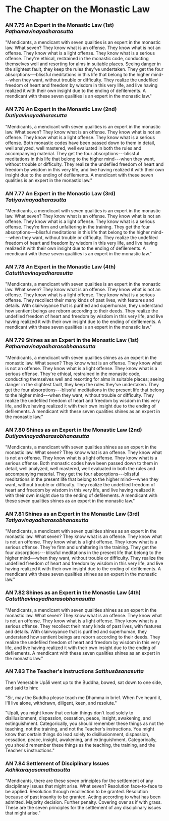 # The Chapter on the Monastic Law

### AN 7.75 An Expert in the Monastic Law (1st)  *Paṭhamavinayadharasutta*

"Mendicants, a mendicant with seven qualities is an expert in the
monastic law. What seven? They know what is an offense. They know what
is not an offense. They know what is a light offense. They know what is
a serious offense. They're ethical, restrained in the monastic code,
conducting themselves well and resorting for alms in suitable places.
Seeing danger in the slightest fault, they keep the rules they've
undertaken. They get the four absorptions---blissful meditations in this
life that belong to the higher mind---when they want, without trouble or
difficulty. They realize the undefiled freedom of heart and freedom by
wisdom in this very life, and live having realized it with their own
insight due to the ending of defilements. A mendicant with these seven
qualities is an expert in the monastic law."

<!--pg-->
### AN 7.76 An Expert in the Monastic Law (2nd)  *Dutiyavinayadharasutta*

"Mendicants, a mendicant with seven qualities is an expert in the
monastic law. What seven? They know what is an offense. They know what
is not an offense. They know what is a light offense. They know what is
a serious offense. Both monastic codes have been passed down to them in
detail, well analyzed, well mastered, well evaluated in both the rules
and accompanying material. They get the four absorptions---blissful
meditations in this life that belong to the higher mind---when they
want, without trouble or difficulty. They realize the undefiled freedom
of heart and freedom by wisdom in this very life, and live having
realized it with their own insight due to the ending of defilements. A
mendicant with these seven qualities is an expert in the monastic law."

<!--pg-->
### AN 7.77 An Expert in the Monastic Law (3rd)  *Tatiyavinayadharasutta*

"Mendicants, a mendicant with seven qualities is an expert in the
monastic law. What seven? They know what is an offense. They know what
is not an offense. They know what is a light offense. They know what is
a serious offense. They're firm and unfaltering in the training. They
get the four absorptions---blissful meditations in this life that belong
to the higher mind---when they want, without trouble or difficulty. They
realize the undefiled freedom of heart and freedom by wisdom in this
very life, and live having realized it with their own insight due to the
ending of defilements. A mendicant with these seven qualities is an
expert in the monastic law."

<!--pg-->
### AN 7.78 An Expert in the Monastic Law (4th)  *Catutthavinayadharasutta*

"Mendicants, a mendicant with seven qualities is an expert in the
monastic law. What seven? They know what is an offense. They know what
is not an offense. They know what is a light offense. They know what is
a serious offense. They recollect their many kinds of past lives, with
features and details. With clairvoyance that is purified and superhuman,
they understand how sentient beings are reborn according to their deeds.
They realize the undefiled freedom of heart and freedom by wisdom in
this very life, and live having realized it with their own insight due
to the ending of defilements. A mendicant with these seven qualities is
an expert in the monastic law."

<!--pg-->
### AN 7.79 Shines as an Expert in the Monastic Law (1st)  *Paṭhamavinayadharasobhanasutta*

"Mendicants, a mendicant with seven qualities shines as an expert in the
monastic law. What seven? They know what is an offense. They know what
is not an offense. They know what is a light offense. They know what is
a serious offense. They're ethical, restrained in the monastic code,
conducting themselves well and resorting for alms in suitable places;
seeing danger in the slightest fault, they keep the rules they've
undertaken. They get the four absorptions---blissful meditations in the
present life that belong to the higher mind---when they want, without
trouble or difficulty. They realize the undefiled freedom of heart and
freedom by wisdom in this very life, and live having realized it with
their own insight due to the ending of defilements. A mendicant with
these seven qualities shines as an expert in the monastic law."

<!--pg-->
### AN 7.80 Shines as an Expert in the Monastic Law (2nd)  *Dutiyavinayadharasobhanasutta*

"Mendicants, a mendicant with seven qualities shines as an expert in the
monastic law. What seven? They know what is an offense. They know what
is not an offense. They know what is a light offense. They know what is
a serious offense. Both monastic codes have been passed down to them in
detail, well analyzed, well mastered, well evaluated in both the rules
and accompanying material. They get the four absorptions---blissful
meditations in the present life that belong to the higher mind---when
they want, without trouble or difficulty. They realize the undefiled
freedom of heart and freedom by wisdom in this very life, and live
having realized it with their own insight due to the ending of
defilements. A mendicant with these seven qualities shines as an expert
in the monastic law."

<!--pg-->
### AN 7.81 Shines as an Expert in the Monastic Law (3rd)  *Tatiyavinayadharasobhanasutta*

"Mendicants, a mendicant with seven qualities shines as an expert in the
monastic law. What seven? They know what is an offense. They know what
is not an offense. They know what is a light offense. They know what is
a serious offense. They're firm and unfaltering in the training. They
get the four absorptions---blissful meditations in the present life that
belong to the higher mind---when they want, without trouble or
difficulty. They realize the undefiled freedom of heart and freedom by
wisdom in this very life, and live having realized it with their own
insight due to the ending of defilements. A mendicant with these seven
qualities shines as an expert in the monastic law."

<!--pg-->
### AN 7.82 Shines as an Expert in the Monastic Law (4th)  *Catutthavinayadharasobhanasutta*

"Mendicants, a mendicant with seven qualities shines as an expert in the
monastic law. What seven? They know what is an offense. They know what
is not an offense. They know what is a light offense. They know what is
a serious offense. They recollect their many kinds of past lives, with
features and details. With clairvoyance that is purified and superhuman,
they understand how sentient beings are reborn according to their deeds.
They realize the undefiled freedom of heart and freedom by wisdom in
this very life, and live having realized it with their own insight due
to the ending of defilements. A mendicant with these seven qualities
shines as an expert in the monastic law."

<!--pg-->
### AN 7.83 The Teacher's Instructions  *Satthusāsanasutta*

Then Venerable Upāli went up to the Buddha, bowed, sat down
to one side, and said to him:

"Sir, may the Buddha please teach me Dhamma in brief. When I've heard
it, I'll live alone, withdrawn, diligent, keen, and resolute."

"Upāli, you might know that certain things don't lead
solely to disillusionment, dispassion, cessation, peace, insight,
awakening, and extinguishment. Categorically, you should remember these
things as not the teaching, not the training, and not the Teacher's
instructions. You might know that certain things do lead solely to
disillusionment, dispassion, cessation, peace, insight, awakening, and
extinguishment. Categorically, you should remember these things as the
teaching, the training, and the Teacher's instructions."

<!--pg-->
### AN 7.84 Settlement of Disciplinary Issues  *Adhikaraṇasamathasutta*

"Mendicants, there are these seven principles for the settlement of any
disciplinary issues that might arise. What seven? Resolution
face-to-face to be applied. Resolution through recollection to be
granted. Resolution because of past insanity to be granted. Acting
according to what has been admitted. Majority decision. Further penalty.
Covering over as if with grass. These are the seven principles for the
settlement of any disciplinary issues that might arise."

